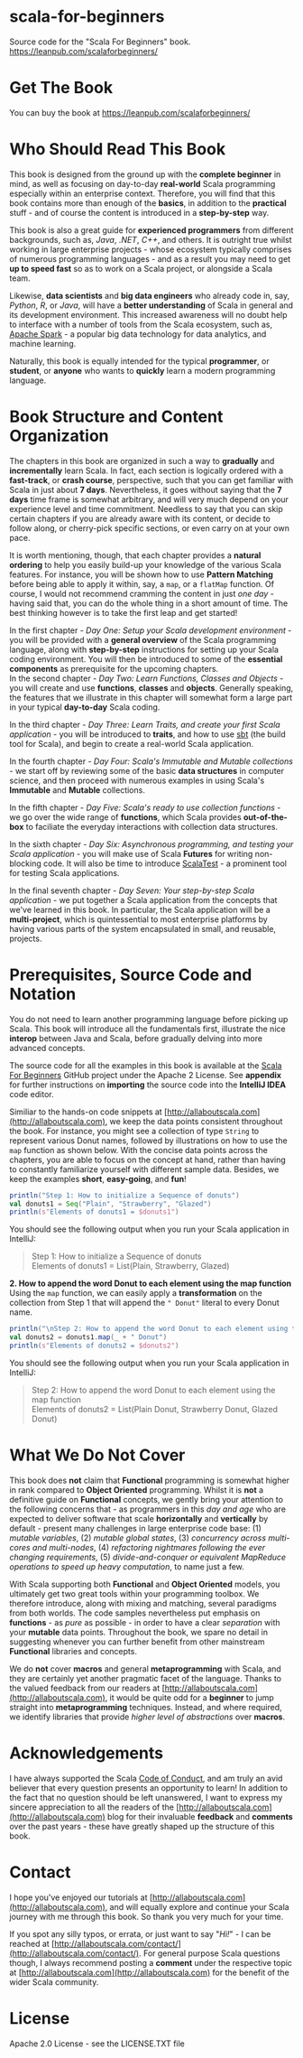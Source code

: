 # scala-for-beginners
Source code for the "Scala For Beginners" book. https://leanpub.com/scalaforbeginners/


# Get The Book
You can buy the book at https://leanpub.com/scalaforbeginners/


# Who Should Read This Book
This book is designed from the ground up with the **complete beginner** in mind, as well as focusing on day-to-day **real-world** Scala programming especially within an enterprise context. Therefore, you will find that this book contains more than enough of the **basics**, in addition to the **practical** stuff - and of course the content is introduced in a **step-by-step** way.  

This book is also a great guide for **experienced programmers** from different backgrounds, such as, *Java*, .*NET*, *C++*, and others. It is outright true whilst working in large enterprise projects - whose ecosystem typically comprises of numerous programming languages - and as a result you may need to get **up to speed fast** so as to work on a Scala project, or alongside a Scala team.  

Likewise, **data scientists** and **big data engineers** who already code in, say, *Python*, *R*, or *Java*, will have a **better understanding** of Scala in general and its development environment. This increased awareness will no doubt help to interface with a number of tools from the Scala ecosystem, such as, [Apache Spark](https://spark.apache.org/) - a popular big data technology for data analytics, and machine learning.  

Naturally, this book is equally intended for the typical **programmer**, or **student**, or **anyone** who wants to **quickly** learn a modern programming language.  


# Book Structure and Content Organization
The chapters in this book are organized in such a way to **gradually** and **incrementally** learn Scala. In fact, each section is logically ordered with a **fast-track**, or **crash course**, perspective, such that you can get familiar with Scala in just about **7 days**. Nevertheless, it goes without saying that the **7 days** time frame is somewhat arbitrary, and will very much depend on your experience level and time commitment. Needless to say that you can skip certain chapters if you are already aware with its content, or decide to follow along, or cherry-pick specific sections, or even carry on at your own pace.  

It is worth mentioning, though, that each chapter provides a **natural ordering** to help you easily build-up your knowledge of the various Scala features. For instance, you will be shown how to use **Pattern Matching** before being able to apply it within, say, a `map`, or a `flatMap` function. Of course, I would not recommend cramming the content in just *one day* - having said that, you can do the whole thing in a short amount of time. The best thinking however is to take the first leap and get started!   

In the first chapter - *Day One: Setup your Scala development environment* - you will be provided with a **general overview** of the Scala programming language, along with **step-by-step** instructions for setting up your Scala coding environment. You will then be introduced to some of the **essential components** as prerequisite for the upcoming chapters.  
In the second chapter - *Day Two: Learn Functions, Classes and Objects* - you will create and use **functions**, **classes** and **objects**. Generally speaking, the features that we illustrate in this chapter will somewhat form a large part in your typical **day-to-day** Scala coding.  

In the third chapter - *Day Three: Learn Traits, and create your first Scala application* - you will be introduced to **traits**, and how to use [sbt](https://en.wikipedia.org/wiki/Sbt_(software)) (the build tool for Scala), and begin to create a real-world Scala application.  

In the fourth chapter - *Day Four: Scala's Immutable and Mutable collections* - we start off by reviewing some of the basic **data structures** in computer science, and then proceed with numerous examples in using Scala's **Immutable** and **Mutable** collections.  

In the fifth chapter - *Day Five: Scala's ready to use collection functions* - we go over the wide range of **functions**, which Scala provides **out-of-the-box** to faciliate the everyday interactions with collection data structures.  

In the sixth chapter - *Day Six: Asynchronous programming, and testing your Scala application* - you will make use of Scala **Futures** for writing non-blocking code. It will also be time to introduce [ScalaTest](http://www.scalatest.org/) - a prominent tool for testing Scala applications.  

In the final seventh chapter - *Day Seven: Your step-by-step Scala application* - we put together a Scala application from the concepts that we've learned in this book. In particular, the Scala application will be a **multi-project**, which is quintessential to most enterprise platforms by having various parts of the system encapsulated in small, and reusable, projects.  


# Prerequisites, Source Code and Notation
You do not need to learn another programming language before picking up Scala. This book will introduce all the fundamentals first, illustrate the nice **interop** between Java and Scala, before gradually delving into more advanced concepts.  

The source code for all the examples in this book is available at the [Scala For Beginners](https://github.com/nadimbahadoor/scala-for-beginners) GitHub project under the Apache 2 License. See **appendix** for further instructions on **importing** the source code into the **IntelliJ IDEA** code editor.  

Similiar to the hands-on code snippets at [http://allaboutscala.com](http://allaboutscala.com), we keep the data points consistent throughout the book. For instance, you might see a collection of type `String` to represent various Donut names, followed by illustrations on how to use the `map` function as shown below. With the concise data points across the chapters, you are able to focus on the concept at hand, rather than having to constantly familiarize yourself with different sample data. Besides, we keep the examples **short**, **easy-going**, and **fun**!  

```scala
println("Step 1: How to initialize a Sequence of donuts")
val donuts1 = Seq("Plain", "Strawberry", "Glazed")
println(s"Elements of donuts1 = $donuts1")
```

You should see the following output when you run your Scala application in IntelliJ:  

> Step 1: How to initialize a Sequence of donuts  
> Elements of donuts1 = List(Plain, Strawberry, Glazed)  

**2. How to append the word Donut to each element using the map function**  
Using the `map` function, we can easily apply a **transformation** on the collection from Step 1 that will append the `" Donut"` literal to every Donut name.  

```scala
println("\nStep 2: How to append the word Donut to each element using the map function")
val donuts2 = donuts1.map(_ + " Donut")
println(s"Elements of donuts2 = $donuts2")
```

You should see the following output when you run your Scala application in IntelliJ:  

> Step 2: How to append the word Donut to each element using the map function  
> Elements of donuts2 = List(Plain Donut, Strawberry Donut, Glazed Donut)  


# What We Do Not Cover  
This book does **not** claim that **Functional** programming is somewhat higher in rank compared to **Object Oriented** programming. Whilst it is **not** a definitive guide on **Functional** concepts, we gently bring your attention to the following concerns that - as programmers in this *day and age* who are expected to deliver software that scale **horizontally** and **vertically** by default - present many challenges in large enterprise code base: (1) *mutable variables*, (2) *mutable global states*, (3) *concurrency across multi-cores and multi-nodes*, (4) *refactoring nightmares following the ever changing requirements*, (5) *divide-and-conquer or equivalent MapReduce operations to speed up heavy computation*, to name just a few.  

With Scala supporting both **Functional** and **Object Oriented** models, you ultimately get two great tools within your programming toolbox. We therefore introduce, along with mixing and matching, several paradigms from both worlds. The code samples nevertheless put emphasis on **functions** - as *pure* as possible - in order to have a clear *separation* with your **mutable** data points. Throughout the book, we spare no detail in suggesting whenever you can further benefit from other mainstream **Functional** libraries and concepts.  

We do **not** cover **macros** and general **metaprogramming** with Scala, and they are certainly yet another pragmatic facet of the language. Thanks to the valued feedback from our readers at [http://allaboutscala.com](http://allaboutscala.com), it would be quite odd for a **beginner** to jump straight into **metaprogramming** techniques. Instead, and where required, we identify libraries that provide *higher level of abstractions* over **macros**.  


# Acknowledgements
I have always supported the Scala [Code of Conduct](https://www.scala-lang.org/conduct/), and am truly an avid believer that every question presents an opportunity to learn! In addition to the fact that no question should be left unanswered, I want to express my sincere appreciation to all the readers of the [http://allaboutscala.com](http://allaboutscala.com) blog for their invaluable **feedback** and **comments** over the past years - these have greatly shaped up the structure of this book.  

# Contact  
I hope you've enjoyed our tutorials at [http://allaboutscala.com](http://allaboutscala.com), and will equally explore and continue your Scala journey with me through this book. So thank you very much for your time.  

If you spot any silly typos, or errata, or just want to say "*Hi!*" - I can be reached at [http://allaboutscala.com/contact/](http://allaboutscala.com/contact/). For general purpose Scala questions though, I always recommend posting a **comment** under the respective topic at [http://allaboutscala.com](http://allaboutscala.com) for the benefit of the wider Scala community.  

# License
Apache 2.0 License - see the LICENSE.TXT file 
